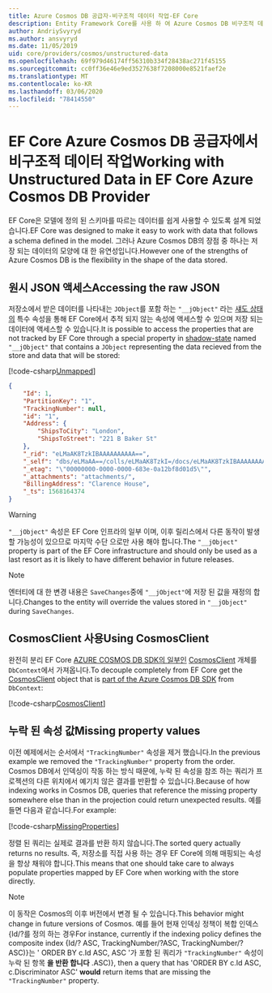 ```yaml
---
title: Azure Cosmos DB 공급자-비구조적 데이터 작업-EF Core
description: Entity Framework Core를 사용 하 여 Azure Cosmos DB 비구조적 데이터로 작업 하는 방법
author: AndriySvyryd
ms.author: ansvyryd
ms.date: 11/05/2019
uid: core/providers/cosmos/unstructured-data
ms.openlocfilehash: 69f979d46174ff56310b334f28438ac271f45155
ms.sourcegitcommit: cc0ff36e46e9ed3527638f7208000e8521faef2e
ms.translationtype: MT
ms.contentlocale: ko-KR
ms.lasthandoff: 03/06/2020
ms.locfileid: "78414550"
---
```

# <a name="working-with-unstructured-data-in-ef-core-azure-cosmos-db-provider"></a><span data-ttu-id="e6fea-103">EF Core Azure Cosmos DB 공급자에서 비구조적 데이터 작업</span><span class="sxs-lookup"><span data-stu-id="e6fea-103">Working with Unstructured Data in EF Core Azure Cosmos DB Provider</span></span>

<span data-ttu-id="e6fea-104">EF Core은 모델에 정의 된 스키마를 따르는 데이터를 쉽게 사용할 수 있도록 설계 되었습니다.</span><span class="sxs-lookup"><span data-stu-id="e6fea-104">EF Core was designed to make it easy to work with data that follows a schema defined in the model.</span></span> <span data-ttu-id="e6fea-105">그러나 Azure Cosmos DB의 장점 중 하나는 저장 되는 데이터의 모양에 대 한 유연성입니다.</span><span class="sxs-lookup"><span data-stu-id="e6fea-105">However one of the strengths of Azure Cosmos DB is the flexibility in the shape of the data stored.</span></span>

## <a name="accessing-the-raw-json"></a><span data-ttu-id="e6fea-106">원시 JSON 액세스</span><span class="sxs-lookup"><span data-stu-id="e6fea-106">Accessing the raw JSON</span></span>

<span data-ttu-id="e6fea-107">저장소에서 받은 데이터를 나타내는 `JObject`를 포함 하는 `"__jObject"` 라는 [섀도 상태의](../../modeling/shadow-properties.md) 특수 속성을 통해 EF Core에서 추적 되지 않는 속성에 액세스할 수 있으며 저장 되는 데이터에 액세스할 수 있습니다.</span><span class="sxs-lookup"><span data-stu-id="e6fea-107">It is possible to access the properties that are not tracked by EF Core through a special property in [shadow-state](../../modeling/shadow-properties.md) named `"__jObject"` that contains a `JObject` representing the data recieved from the store and data that will be stored:</span></span>

[!code-csharp[Unmapped](../../../../samples/core/Cosmos/UnstructuredData/Sample.cs?highlight=23,24&name=Unmapped)]

``` json
{
    "Id": 1,
    "PartitionKey": "1",
    "TrackingNumber": null,
    "id": "1",
    "Address": {
        "ShipsToCity": "London",
        "ShipsToStreet": "221 B Baker St"
    },
    "_rid": "eLMaAK8TzkIBAAAAAAAAAA==",
    "_self": "dbs/eLMaAA==/colls/eLMaAK8TzkI=/docs/eLMaAK8TzkIBAAAAAAAAAA==/",
    "_etag": "\"00000000-0000-0000-683e-0a12bf8d01d5\"",
    "_attachments": "attachments/",
    "BillingAddress": "Clarence House",
    "_ts": 1568164374
}
```

> [!WARNING]
> <span data-ttu-id="e6fea-108">`"__jObject"` 속성은 EF Core 인프라의 일부 이며, 이후 릴리스에서 다른 동작이 발생할 가능성이 있으므로 마지막 수단 으로만 사용 해야 합니다.</span><span class="sxs-lookup"><span data-stu-id="e6fea-108">The `"__jObject"` property is part of the EF Core infrastructure and should only be used as a last resort as it is likely to have different behavior in future releases.</span></span>

> [!NOTE]
> <span data-ttu-id="e6fea-109">엔터티에 대 한 변경 내용은 `SaveChanges`중에 `"__jObject"`에 저장 된 값을 재정의 합니다.</span><span class="sxs-lookup"><span data-stu-id="e6fea-109">Changes to the entity will override the values stored in `"__jObject"` during `SaveChanges`.</span></span>

## <a name="using-cosmosclient"></a><span data-ttu-id="e6fea-110">CosmosClient 사용</span><span class="sxs-lookup"><span data-stu-id="e6fea-110">Using CosmosClient</span></span>

<span data-ttu-id="e6fea-111">완전히 분리 EF Core [AZURE COSMOS DB SDK의 일부인](/azure/cosmos-db/sql-api-get-started) [CosmosClient](/dotnet/api/Microsoft.Azure.Cosmos.CosmosClient) 개체를 `DbContext`에서 가져옵니다.</span><span class="sxs-lookup"><span data-stu-id="e6fea-111">To decouple completely from EF Core get the [CosmosClient](/dotnet/api/Microsoft.Azure.Cosmos.CosmosClient) object that is [part of the Azure Cosmos DB SDK](/azure/cosmos-db/sql-api-get-started) from `DbContext`:</span></span>

[!code-csharp[CosmosClient](../../../../samples/core/Cosmos/UnstructuredData/Sample.cs?highlight=3&name=CosmosClient)]

## <a name="missing-property-values"></a><span data-ttu-id="e6fea-112">누락 된 속성 값</span><span class="sxs-lookup"><span data-stu-id="e6fea-112">Missing property values</span></span>

<span data-ttu-id="e6fea-113">이전 예제에서는 순서에서 `"TrackingNumber"` 속성을 제거 했습니다.</span><span class="sxs-lookup"><span data-stu-id="e6fea-113">In the previous example we removed the `"TrackingNumber"` property from the order.</span></span> <span data-ttu-id="e6fea-114">Cosmos DB에서 인덱싱이 작동 하는 방식 때문에, 누락 된 속성을 참조 하는 쿼리가 프로젝션의 다른 위치에서 예기치 않은 결과를 반환할 수 있습니다.</span><span class="sxs-lookup"><span data-stu-id="e6fea-114">Because of how indexing works in Cosmos DB, queries that reference the missing property somewhere else than in the projection could return unexpected results.</span></span> <span data-ttu-id="e6fea-115">예를 들면 다음과 같습니다.</span><span class="sxs-lookup"><span data-stu-id="e6fea-115">For example:</span></span>

[!code-csharp[MissingProperties](../../../../samples/core/Cosmos/UnstructuredData/Sample.cs?name=MissingProperties)]

<span data-ttu-id="e6fea-116">정렬 된 쿼리는 실제로 결과를 반환 하지 않습니다.</span><span class="sxs-lookup"><span data-stu-id="e6fea-116">The sorted query actually returns no results.</span></span> <span data-ttu-id="e6fea-117">즉, 저장소를 직접 사용 하는 경우 EF Core에 의해 매핑되는 속성을 항상 채워야 합니다.</span><span class="sxs-lookup"><span data-stu-id="e6fea-117">This means that one should take care to always populate properties mapped by EF Core when working with the store directly.</span></span>

> [!NOTE]
> <span data-ttu-id="e6fea-118">이 동작은 Cosmos의 이후 버전에서 변경 될 수 있습니다.</span><span class="sxs-lookup"><span data-stu-id="e6fea-118">This behavior might change in future versions of Cosmos.</span></span> <span data-ttu-id="e6fea-119">예를 들어 현재 인덱싱 정책이 복합 인덱스 {Id/?를 정의 하는 경우</span><span class="sxs-lookup"><span data-stu-id="e6fea-119">For instance, currently if the indexing policy defines the composite index {Id/?</span></span> <span data-ttu-id="e6fea-120">ASC, TrackingNumber/?</span><span class="sxs-lookup"><span data-stu-id="e6fea-120">ASC, TrackingNumber/?</span></span> <span data-ttu-id="e6fea-121">ASC)}는 ' ORDER BY c.Id ASC, ASC '가 포함 된 쿼리가 `"TrackingNumber"` 속성이 누락 된 항목 __을 반환 합니다__ .</span><span class="sxs-lookup"><span data-stu-id="e6fea-121">ASC)}, then a query that has 'ORDER BY c.Id ASC, c.Discriminator ASC' __would__ return items that are missing the `"TrackingNumber"` property.</span></span>
